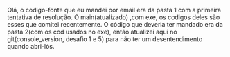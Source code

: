 Olá, o codigo-fonte que eu mandei por email era da pasta 1 com a primeira tentativa de resolução. O main(atualizado) ,com exe, os codigos deles são esses que comitei recentemente. O código que deveria ter mandado era da pasta 2(com os cod usados no exe), então atualizei aqui no git(console_version, desafio 1 e 5) para não ter um desentendimento quando abri-lós. 
